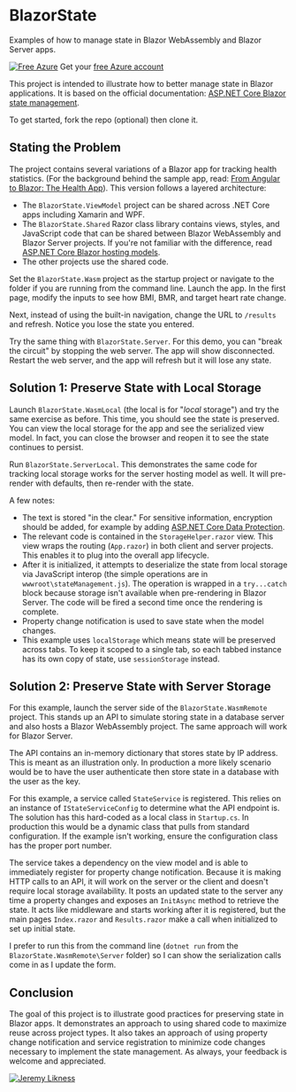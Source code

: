 # BlazorState

Examples of how to manage state in Blazor WebAssembly and Blazor Server apps.

[![Free Azure](https://camo.githubusercontent.com/943435dedf206fce581c5363ba8946078394e2c8/68747470733a2f2f696d672e736869656c64732e696f2f62616467652f465245452d417a7572652d303037376666)](https://azure.microsoft.com/free/?WT.mc_id=blazorstate-github-jeliknes)
Get your [free Azure account](https://azure.microsoft.com/free/?WT.mc_id=blazorstate-github-jeliknes)

This project is intended to illustrate how to better manage state in Blazor applications. It is based on the official documentation: [ASP.NET Core Blazor state management](https://docs.microsoft.com/aspnet/core/blazor/state-management?view=aspnetcore-3.1&WT.mc_id=blazorstate-github-jeliknes).

To get started, fork the repo (optional) then clone it.

## Stating the Problem

The project contains several variations of a Blazor app for tracking health statistics. (For the background behind the sample app, read: [From Angular to Blazor: The Health App](https://blog.jeremylikness.com/blog/2019-01-03_from-angular-to-blazor-the-health-app/)). This version follows a layered architecture:

* The `BlazorState.ViewModel` project can be shared across .NET Core apps including Xamarin and WPF.
* The `BlazorState.Shared` Razor class library contains views, styles, and JavaScript code that can be shared between Blazor WebAssembly and Blazor Server projects. If you're not familiar with the difference, read [ASP.NET Core Blazor hosting models](https://docs.microsoft.com/aspnet/core/blazor/hosting-models?view=aspnetcore-3.1&WT.mc_id=blazorstate-github-jeliknes).
* The other projects use the shared code.

Set the `BlazorState.Wasm` project as the startup project or navigate to the folder if you are running from the command line. Launch the app. In the first page, modify the inputs to see how BMI, BMR, and target heart rate change.

Next, instead of using the built-in navigation, change the URL to `/results` and refresh. Notice you lose the state you entered.

Try the same thing with `BlazorState.Server`. For this demo, you can "break the circuit" by stopping the web server. The app will show disconnected. Restart the web server, and the app will refresh but it will lose any state.

## Solution 1: Preserve State with Local Storage

Launch `BlazorState.WasmLocal` (the local is for "_local_ storage") and try the same exercise as before. This time, you should see the state is preserved. You can view the local storage for the app and see the serialized view model. In fact, you can close the browser and reopen it to see the state continues to persist.

Run `BlazorState.ServerLocal`. This demonstrates the same code for tracking local storage works for the server hosting model as well. It will pre-render with defaults, then re-render with the state.

A few notes:

* The text is stored "in the clear." For sensitive information, encryption should be added, for example by adding [ASP.NET Core Data Protection](https://docs.microsoft.com/aspnet/core/security/data-protection/introduction?view=aspnetcore-3.1&WT.mc_id=blazorstate-github-jeliknes).
* The relevant code is contained in the `StorageHelper.razor` view. This view wraps the routing (`App.razor`) in both client and server projects. This enables it to plug into the overall app lifecycle.
* After it is initialized, it attempts to deserialize the state from local storage via JavaScript interop (the simple operations are in `wwwroot\stateManagement.js`). The operation is wrapped in a `try...catch` block because storage isn't available when pre-rendering in Blazor Server. The code will be fired a second time once the rendering is complete.
* Property change notification is used to save state when the model changes.
* This example uses `localStorage` which means state will be preserved across tabs. To keep it scoped to a single tab, so each tabbed instance has its own copy of state, use `sessionStorage` instead.

## Solution 2: Preserve State with Server Storage

For this example, launch the server side of the `BlazorState.WasmRemote` project. This stands up an API to simulate storing state in a database server and also hosts a Blazor WebAssembly project. The same approach will work for Blazor Server.

The API contains an in-memory dictionary that stores state by IP address. This is meant as an illustration only. In production a more likely scenario would be to have the user authenticate then store state in a database with the user as the key.

For this example, a service called `StateService` is registered. This relies on an instance of `IStateServiceConfig` to determine what the API endpoint is. The solution has this hard-coded as a local class in `Startup.cs`. In production this would be a dynamic class that pulls from standard configuration. If the example isn't working, ensure the configuration class has the proper port number.

The service takes a dependency on the view model and is able to immediately register for property change notification. Because it is making HTTP calls to an API, it will work on the server or the client and doesn't require local storage availability. It posts an updated state to the server any time a property changes and exposes an `InitAsync` method to retrieve the state. It acts like middleware and starts working after it is registered, but the main pages `Index.razor` and `Results.razor` make a call when initialized to set up initial state.

I prefer to run this from the command line (`dotnet run` from the `BlazorState.WasmRemote\Server` folder) so I can show the serialization calls come in as I update the form.

## Conclusion

The goal of this project is to illustrate good practices for preserving state in Blazor apps. It demonstrates an approach to using shared code to maximize reuse across project types. It also takes an approach of using property change notification and service registration to minimize code changes necessary to implement the state management. As always, your feedback is welcome and appreciated.

[![Jeremy Likness](https://blog.jeremylikness.com/images/jeremylikness.gif)](https://twitter.com/JeremyLikness)